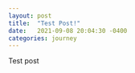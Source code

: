 ```yaml
---
layout: post
title:  "Test Post!"
date:   2021-09-08 20:04:30 -0400
categories: journey
---
```

Test post

